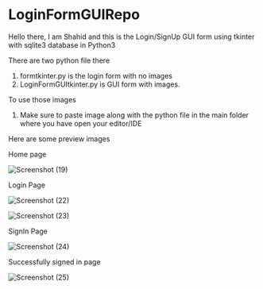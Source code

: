 # LoginFormGUIRepo

Hello there, I am Shahid and this is the Login/SignUp GUI form using tkinter with sqlite3 database in Python3

There are two python file there
1. formtkinter.py is the login form with no images
2. LoginFormGUItkinter.py is GUI form with images. 

To use those images
1. Make sure to paste image along with the python file in the main folder where you have open your editor/IDE

Here are some preview images

Home page

![Screenshot (19)](https://user-images.githubusercontent.com/93634913/141075880-59709caa-f1f8-4222-ad7d-d8295f38951d.png)


Login Page

![Screenshot (22)](https://user-images.githubusercontent.com/93634913/141075984-a77937f2-a6e0-4b5e-95bc-84a8b68ce608.png)

![Screenshot (23)](https://user-images.githubusercontent.com/93634913/141076164-494f5012-a09e-4dc7-8210-78b40973e520.png)

SignIn Page

![Screenshot (24)](https://user-images.githubusercontent.com/93634913/141076240-d450b202-6e63-4d94-a801-00de04bc36ab.png)

Successfully signed in page

![Screenshot (25)](https://user-images.githubusercontent.com/93634913/141076347-a0176468-9bdc-499f-9927-b07a6a11754d.png)


